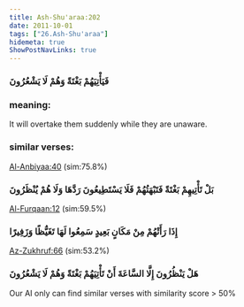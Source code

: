 ```yaml
---
title: Ash-Shu'araa:202
date: 2011-10-01
tags: ["26.Ash-Shu'araa"]
hidemeta: true 
ShowPostNavLinks: true 
---
```

### فَيَأْتِيَهُمْ بَغْتَةً وَهُمْ لَا يَشْعُرُونَ
### meaning: 
It will overtake them suddenly while they are unaware.
### similar verses: 

[Al-Anbiyaa:40](/21/40) (sim:75.8%)

### بَلْ تَأْتِيهِمْ بَغْتَةً فَتَبْهَتُهُمْ فَلَا يَسْتَطِيعُونَ رَدَّهَا وَلَا هُمْ يُنْظَرُونَ

[Al-Furqaan:12](/25/12) (sim:59.5%)

### إِذَا رَأَتْهُمْ مِنْ مَكَانٍ بَعِيدٍ سَمِعُوا لَهَا تَغَيُّظًا وَزَفِيرًا

[Az-Zukhruf:66](/43/66) (sim:53.2%)

### هَلْ يَنْظُرُونَ إِلَّا السَّاعَةَ أَنْ تَأْتِيَهُمْ بَغْتَةً وَهُمْ لَا يَشْعُرُونَ

Our AI only can find similar verses with similarity score > 50% 

